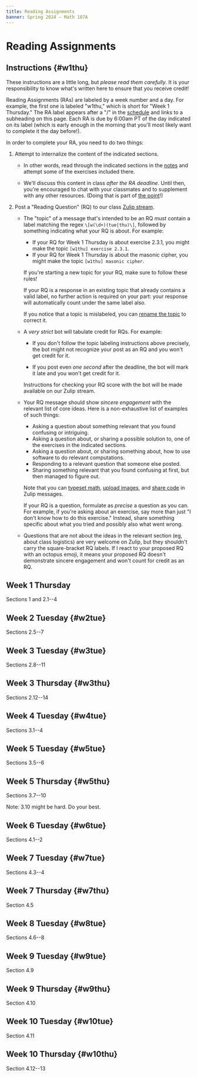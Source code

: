 ```yaml
---
title: Reading Assignments
banner: Spring 2024 — Math 187A
---
```


# Reading Assignments

## Instructions {#w1thu}

These instructions are a little long, but *please read them carefully*. It is your responsibility to know what's written here to ensure that you receive credit! 

Reading Assignments (RAs) are labeled by a week number and a day. For example, the first one is labeled "w1thu," which is short for "Week 1 Thursday." The RA label appears after a "/" in the [schedule](index#schedule) and links to a subheading on this page. Each RA is due by 6:00am PT of the day indicated on its label (which is early enough in the morning that you'll most likely want to complete it the day before!). 

In order to complete your RA, you need to do two things: 

1. Attempt to internalize the content of the indicated sections.
    
    - In other words, read through the indicated sections in the [notes](/crypt/) and attempt some of the exercises included there. 
    
    - We'll discuss this content in class *after the RA deadline*. Until then, you're encouraged to chat with your classmates and to supplement with any other resources. (Doing that is part of [the point](syllabus#philosophy)!)

1. Post a "Reading Question" (RQ) to our class [Zulip stream](https://sunnysclasses.zulipchat.com/). 

    - The "topic" of a message that's intended to be an RQ *must* contain a label matching the regex `\[w(\d+)(tue|thu)\]`, followed by something indicating what your RQ is about. For example: 
    
        - If your RQ for Week 1 Thursday is about exercise 2.3.1, you might make the topic `[w1thu] exercise 2.3.1`.
        - If your RQ for Week 1 Thursday is about the masonic cipher, you might make the topic `[w1thu] masonic cipher`. 
    
        If you're starting a new topic for your RQ, make sure to follow these rules! 
    
        If your RQ is a response in an existing topic that already contains a valid label, no further action is required on your part: your response will automatically count under the same label also. 
        
        If you notice that a topic is mislabeled, you can [rename the topic](https://zulip.com/help/rename-a-topic) to correct it.  
        
    - A *very strict* bot will tabulate credit for RQs. For example: 
        
        - If you don't follow the topic labeling instructions above precisely, the bot might not recognize your post as an RQ and you won't get credit for it. 
        
        - If you post even *one second* after the deadline, the bot will mark it late and you won't get credit for it.
        
        Instructions for checking your RQ score with the bot will be made available on our Zulip stream. 

    - Your RQ message should show *sincere engagement* with the relevant list of core ideas. Here is a non-exhaustive list of examples of such things: 
    
        - Asking a question about something relevant that you found confusing or intriguing. 
        - Asking a question about, or sharing a possible solution to, one of the exercises in the indicated sections.
        - Asking a question about, or sharing something about, how to use software to do relevant computations.
        - Responding to a relevant question that someone else posted. 
        - Sharing something relevant that you found confusing at first, but then managed to figure out. 
        
        Note that you can [typeset math](https://zulip.com/help/format-your-message-using-markdown#latex), [upload images](https://zulip.com/help/share-and-upload-files), and [share code](https://zulip.com/help/format-your-message-using-markdown#code) in Zulip messages.
    
        If your RQ is a question, formulate as *precise* a question as you can. For example, if you're asking about an exercise, say more than just "I don't know how to do this exercise." Instead, share something specific about what you tried and possibly also what went wrong.
    
    * Questions that are not about the ideas in the relevant section (eg, about class logistics) are very welcome on Zulip, but they shouldn't carry the square-bracket RQ labels. If I react to your proposed RQ with an octopus emoji, it means your proposed RQ doesn't demonstrate sincere engagement and won't count for credit as an RQ.

## Week 1 Thursday

Sections 1 and 2.1--4

## Week 2 Tuesday {#w2tue}

Sections 2.5--7

## Week 3 Tuesday {#w3tue}

Sections 2.8--11

## Week 3 Thursday {#w3thu}

Sections 2.12--14

## Week 4 Tuesday {#w4tue}

Sections 3.1--4

## Week 5 Tuesday {#w5tue}

Sections 3.5--6

## Week 5 Thursday {#w5thu}

Sections 3.7--10

Note: 3.10 might be hard. Do your best. 

## Week 6 Tuesday {#w6tue}

Sections 4.1--2

## Week 7 Tuesday {#w7tue}

Sections 4.3--4

## Week 7 Thursday {#w7thu}

Section 4.5

## Week 8 Tuesday {#w8tue}

Sections 4.6--8

## Week 9 Tuesday {#w9tue}

Section 4.9

## Week 9 Thursday {#w9thu}

Section 4.10

## Week 10 Tuesday {#w10tue}

Section 4.11

## Week 10 Thursday {#w10thu}

Section 4.12--13
 
